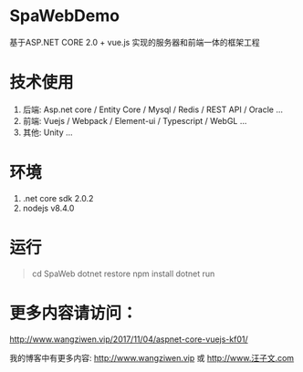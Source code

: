 # SpaWebDemo
基于ASP.NET CORE 2.0 + vue.js 实现的服务器和前端一体的框架工程

# 技术使用
1. 后端: Asp.net core / Entity Core / Mysql / Redis / REST API / Oracle ...
2. 前端: Vuejs / Webpack / Element-ui / Typescript / WebGL ...
3. 其他: Unity ...


# 环境
1. .net core sdk 2.0.2
2. nodejs v8.4.0


# 运行
> cd SpaWeb
> dotnet restore
> npm install
> dotnet run

# 更多内容请访问：
http://www.wangziwen.vip/2017/11/04/aspnet-core-vuejs-kf01/

我的博客中有更多内容:
http://www.wangziwen.vip 或
http://www.汪子文.com
